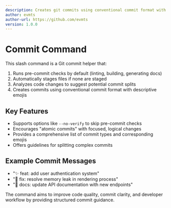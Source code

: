 ```yaml
---
description: Creates git commits using conventional commit format with appropriate emojis, following project standards and creating descriptive messages that explain the purpose of changes.
author: evmts
author-url: https://github.com/evmts
version: 1.0.0
---
```


# Commit Command

This slash command is a Git commit helper that:

1. Runs pre-commit checks by default (linting, building, generating docs)
2. Automatically stages files if none are staged
3. Analyzes code changes to suggest potential commit splits
4. Creates commits using conventional commit format with descriptive emojis

## Key Features
- Supports options like `--no-verify` to skip pre-commit checks
- Encourages "atomic commits" with focused, logical changes
- Provides a comprehensive list of commit types and corresponding emojis
- Offers guidelines for splitting complex commits

## Example Commit Messages
- "✨ feat: add user authentication system"
- "🐛 fix: resolve memory leak in rendering process"
- "📝 docs: update API documentation with new endpoints"

The command aims to improve code quality, commit clarity, and developer workflow by providing structured commit guidance.